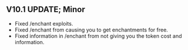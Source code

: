 ## V10.1 UPDATE; Minor

- Fixed /enchant exploits.
- Fixed /enchant from causing you to get enchantments for free.
- Fixed information in /enchant from not giving you the token cost and information.
